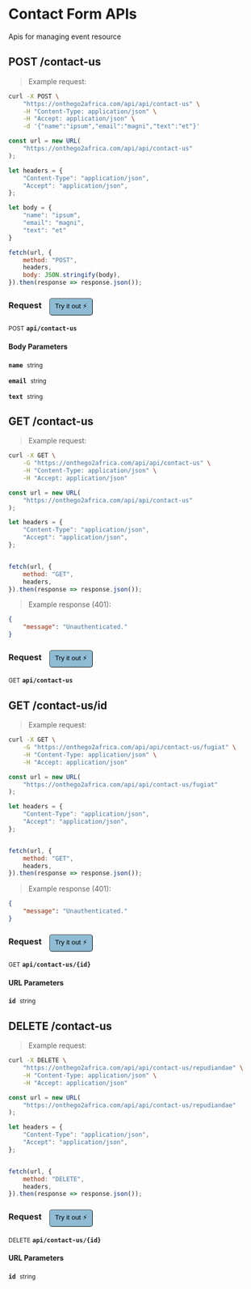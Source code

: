 # Contact Form APIs

Apis for managing event resource

## POST /contact-us




> Example request:

```bash
curl -X POST \
    "https://onthego2africa.com/api/api/contact-us" \
    -H "Content-Type: application/json" \
    -H "Accept: application/json" \
    -d '{"name":"ipsum","email":"magni","text":"et"}'

```

```javascript
const url = new URL(
    "https://onthego2africa.com/api/api/contact-us"
);

let headers = {
    "Content-Type": "application/json",
    "Accept": "application/json",
};

let body = {
    "name": "ipsum",
    "email": "magni",
    "text": "et"
}

fetch(url, {
    method: "POST",
    headers,
    body: JSON.stringify(body),
}).then(response => response.json());
```


<div id="execution-results-POSTapi-contact-us" hidden>
    <blockquote>Received response<span id="execution-response-status-POSTapi-contact-us"></span>:</blockquote>
    <pre class="json"><code id="execution-response-content-POSTapi-contact-us"></code></pre>
</div>
<div id="execution-error-POSTapi-contact-us" hidden>
    <blockquote>Request failed with error:</blockquote>
    <pre><code id="execution-error-message-POSTapi-contact-us"></code></pre>
</div>
<form id="form-POSTapi-contact-us" data-method="POST" data-path="api/contact-us" data-authed="0" data-hasfiles="0" data-headers='{"Content-Type":"application\/json","Accept":"application\/json"}' onsubmit="event.preventDefault(); executeTryOut('POSTapi-contact-us', this);">
<h3>
    Request&nbsp;&nbsp;&nbsp;
        <button type="button" style="background-color: #8fbcd4; padding: 5px 10px; border-radius: 5px; border-width: thin;" id="btn-tryout-POSTapi-contact-us" onclick="tryItOut('POSTapi-contact-us');">Try it out ⚡</button>
    <button type="button" style="background-color: #c97a7e; padding: 5px 10px; border-radius: 5px; border-width: thin;" id="btn-canceltryout-POSTapi-contact-us" onclick="cancelTryOut('POSTapi-contact-us');" hidden>Cancel</button>&nbsp;&nbsp;
    <button type="submit" style="background-color: #6ac174; padding: 5px 10px; border-radius: 5px; border-width: thin;" id="btn-executetryout-POSTapi-contact-us" hidden>Send Request 💥</button>
    </h3>
<p>
<small class="badge badge-black">POST</small>
 <b><code>api/contact-us</code></b>
</p>
<h4 class="fancy-heading-panel"><b>Body Parameters</b></h4>
<p>
<b><code>name</code></b>&nbsp;&nbsp;<small>string</small>  &nbsp;
<input type="text" name="name" data-endpoint="POSTapi-contact-us" data-component="body" required  hidden>
<br>

</p>
<p>
<b><code>email</code></b>&nbsp;&nbsp;<small>string</small>  &nbsp;
<input type="text" name="email" data-endpoint="POSTapi-contact-us" data-component="body" required  hidden>
<br>

</p>
<p>
<b><code>text</code></b>&nbsp;&nbsp;<small>string</small>  &nbsp;
<input type="text" name="text" data-endpoint="POSTapi-contact-us" data-component="body" required  hidden>
<br>

</p>

</form>


## GET /contact-us




> Example request:

```bash
curl -X GET \
    -G "https://onthego2africa.com/api/api/contact-us" \
    -H "Content-Type: application/json" \
    -H "Accept: application/json"
```

```javascript
const url = new URL(
    "https://onthego2africa.com/api/api/contact-us"
);

let headers = {
    "Content-Type": "application/json",
    "Accept": "application/json",
};


fetch(url, {
    method: "GET",
    headers,
}).then(response => response.json());
```


> Example response (401):

```json
{
    "message": "Unauthenticated."
}
```
<div id="execution-results-GETapi-contact-us" hidden>
    <blockquote>Received response<span id="execution-response-status-GETapi-contact-us"></span>:</blockquote>
    <pre class="json"><code id="execution-response-content-GETapi-contact-us"></code></pre>
</div>
<div id="execution-error-GETapi-contact-us" hidden>
    <blockquote>Request failed with error:</blockquote>
    <pre><code id="execution-error-message-GETapi-contact-us"></code></pre>
</div>
<form id="form-GETapi-contact-us" data-method="GET" data-path="api/contact-us" data-authed="0" data-hasfiles="0" data-headers='{"Content-Type":"application\/json","Accept":"application\/json"}' onsubmit="event.preventDefault(); executeTryOut('GETapi-contact-us', this);">
<h3>
    Request&nbsp;&nbsp;&nbsp;
        <button type="button" style="background-color: #8fbcd4; padding: 5px 10px; border-radius: 5px; border-width: thin;" id="btn-tryout-GETapi-contact-us" onclick="tryItOut('GETapi-contact-us');">Try it out ⚡</button>
    <button type="button" style="background-color: #c97a7e; padding: 5px 10px; border-radius: 5px; border-width: thin;" id="btn-canceltryout-GETapi-contact-us" onclick="cancelTryOut('GETapi-contact-us');" hidden>Cancel</button>&nbsp;&nbsp;
    <button type="submit" style="background-color: #6ac174; padding: 5px 10px; border-radius: 5px; border-width: thin;" id="btn-executetryout-GETapi-contact-us" hidden>Send Request 💥</button>
    </h3>
<p>
<small class="badge badge-green">GET</small>
 <b><code>api/contact-us</code></b>
</p>
</form>


## GET /contact-us/id




> Example request:

```bash
curl -X GET \
    -G "https://onthego2africa.com/api/api/contact-us/fugiat" \
    -H "Content-Type: application/json" \
    -H "Accept: application/json"
```

```javascript
const url = new URL(
    "https://onthego2africa.com/api/api/contact-us/fugiat"
);

let headers = {
    "Content-Type": "application/json",
    "Accept": "application/json",
};


fetch(url, {
    method: "GET",
    headers,
}).then(response => response.json());
```


> Example response (401):

```json
{
    "message": "Unauthenticated."
}
```
<div id="execution-results-GETapi-contact-us--id-" hidden>
    <blockquote>Received response<span id="execution-response-status-GETapi-contact-us--id-"></span>:</blockquote>
    <pre class="json"><code id="execution-response-content-GETapi-contact-us--id-"></code></pre>
</div>
<div id="execution-error-GETapi-contact-us--id-" hidden>
    <blockquote>Request failed with error:</blockquote>
    <pre><code id="execution-error-message-GETapi-contact-us--id-"></code></pre>
</div>
<form id="form-GETapi-contact-us--id-" data-method="GET" data-path="api/contact-us/{id}" data-authed="0" data-hasfiles="0" data-headers='{"Content-Type":"application\/json","Accept":"application\/json"}' onsubmit="event.preventDefault(); executeTryOut('GETapi-contact-us--id-', this);">
<h3>
    Request&nbsp;&nbsp;&nbsp;
        <button type="button" style="background-color: #8fbcd4; padding: 5px 10px; border-radius: 5px; border-width: thin;" id="btn-tryout-GETapi-contact-us--id-" onclick="tryItOut('GETapi-contact-us--id-');">Try it out ⚡</button>
    <button type="button" style="background-color: #c97a7e; padding: 5px 10px; border-radius: 5px; border-width: thin;" id="btn-canceltryout-GETapi-contact-us--id-" onclick="cancelTryOut('GETapi-contact-us--id-');" hidden>Cancel</button>&nbsp;&nbsp;
    <button type="submit" style="background-color: #6ac174; padding: 5px 10px; border-radius: 5px; border-width: thin;" id="btn-executetryout-GETapi-contact-us--id-" hidden>Send Request 💥</button>
    </h3>
<p>
<small class="badge badge-green">GET</small>
 <b><code>api/contact-us/{id}</code></b>
</p>
<h4 class="fancy-heading-panel"><b>URL Parameters</b></h4>
<p>
<b><code>id</code></b>&nbsp;&nbsp;<small>string</small>  &nbsp;
<input type="text" name="id" data-endpoint="GETapi-contact-us--id-" data-component="url" required  hidden>
<br>

</p>
</form>


## DELETE /contact-us




> Example request:

```bash
curl -X DELETE \
    "https://onthego2africa.com/api/api/contact-us/repudiandae" \
    -H "Content-Type: application/json" \
    -H "Accept: application/json"
```

```javascript
const url = new URL(
    "https://onthego2africa.com/api/api/contact-us/repudiandae"
);

let headers = {
    "Content-Type": "application/json",
    "Accept": "application/json",
};


fetch(url, {
    method: "DELETE",
    headers,
}).then(response => response.json());
```


<div id="execution-results-DELETEapi-contact-us--id-" hidden>
    <blockquote>Received response<span id="execution-response-status-DELETEapi-contact-us--id-"></span>:</blockquote>
    <pre class="json"><code id="execution-response-content-DELETEapi-contact-us--id-"></code></pre>
</div>
<div id="execution-error-DELETEapi-contact-us--id-" hidden>
    <blockquote>Request failed with error:</blockquote>
    <pre><code id="execution-error-message-DELETEapi-contact-us--id-"></code></pre>
</div>
<form id="form-DELETEapi-contact-us--id-" data-method="DELETE" data-path="api/contact-us/{id}" data-authed="0" data-hasfiles="0" data-headers='{"Content-Type":"application\/json","Accept":"application\/json"}' onsubmit="event.preventDefault(); executeTryOut('DELETEapi-contact-us--id-', this);">
<h3>
    Request&nbsp;&nbsp;&nbsp;
        <button type="button" style="background-color: #8fbcd4; padding: 5px 10px; border-radius: 5px; border-width: thin;" id="btn-tryout-DELETEapi-contact-us--id-" onclick="tryItOut('DELETEapi-contact-us--id-');">Try it out ⚡</button>
    <button type="button" style="background-color: #c97a7e; padding: 5px 10px; border-radius: 5px; border-width: thin;" id="btn-canceltryout-DELETEapi-contact-us--id-" onclick="cancelTryOut('DELETEapi-contact-us--id-');" hidden>Cancel</button>&nbsp;&nbsp;
    <button type="submit" style="background-color: #6ac174; padding: 5px 10px; border-radius: 5px; border-width: thin;" id="btn-executetryout-DELETEapi-contact-us--id-" hidden>Send Request 💥</button>
    </h3>
<p>
<small class="badge badge-red">DELETE</small>
 <b><code>api/contact-us/{id}</code></b>
</p>
<h4 class="fancy-heading-panel"><b>URL Parameters</b></h4>
<p>
<b><code>id</code></b>&nbsp;&nbsp;<small>string</small>  &nbsp;
<input type="text" name="id" data-endpoint="DELETEapi-contact-us--id-" data-component="url" required  hidden>
<br>

</p>
</form>



